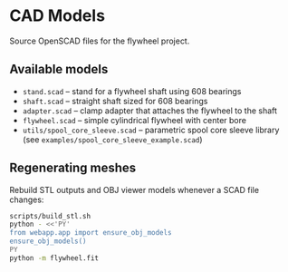 # CAD Models

Source OpenSCAD files for the flywheel project.

## Available models

- `stand.scad` – stand for a flywheel shaft using 608 bearings
- `shaft.scad` – straight shaft sized for 608 bearings
- `adapter.scad` – clamp adapter that attaches the flywheel to the shaft
- `flywheel.scad` – simple cylindrical flywheel with center bore
- `utils/spool_core_sleeve.scad` – parametric spool core sleeve library
  (see `examples/spool_core_sleeve_example.scad`)

## Regenerating meshes

Rebuild STL outputs and OBJ viewer models whenever a SCAD file changes:

```bash
scripts/build_stl.sh
python - <<'PY'
from webapp.app import ensure_obj_models
ensure_obj_models()
PY
python -m flywheel.fit
```

